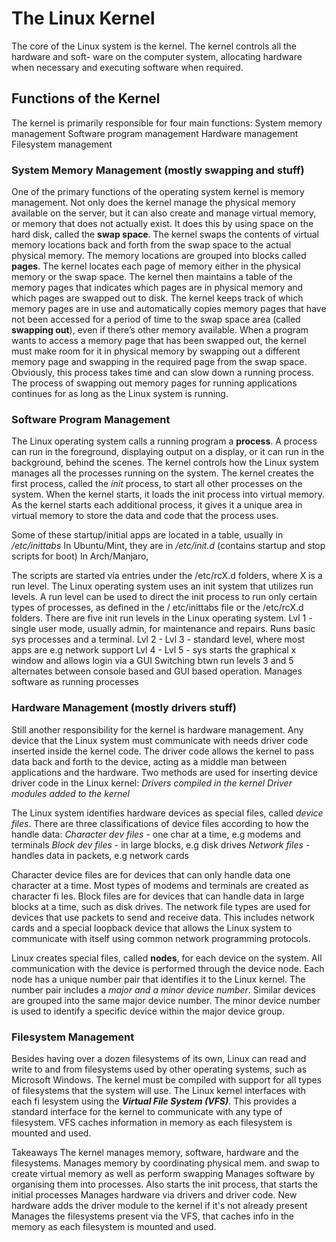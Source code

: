 # The Linux Kernel
The core of the Linux system is the kernel. The kernel controls all the hardware and soft-
ware on the computer system, allocating hardware when necessary and executing software
when required.

## Functions of the Kernel
The kernel is primarily responsible for four main functions:
System memory management
Software program management
Hardware management
Filesystem management

### System Memory Management (mostly swapping and stuff)
One of the primary functions of the operating system kernel is memory management. Not
only does the kernel manage the physical memory available on the server, but it can also
create and manage virtual memory, or memory that does not actually exist.
It does this by using space on the hard disk, called the **swap space**. The kernel swaps the
contents of virtual memory locations back and forth from the swap space to the actual
physical memory.
The memory locations are grouped into blocks called **pages**. The kernel locates each page
of memory either in the physical memory or the swap space. The kernel then maintains a
table of the memory pages that indicates which pages are in physical memory and which
pages are swapped out to disk.
The kernel keeps track of which memory pages are in use and automatically copies memory
pages that have not been accessed for a period of time to the swap space area (called
**swapping out**), even if there’s other memory available. When a program wants to access a
memory page that has been swapped out, the kernel must make room for it in physical
memory by swapping out a different memory page and swapping in the required page from
the swap space. Obviously, this process takes time and can slow down a running process.
The process of swapping out memory pages for running applications continues for as long
as the Linux system is running.

### Software Program Management
The Linux operating system calls a running program a **process**. A process can run in the
foreground, displaying output on a display, or it can run in the background, behind the
scenes. The kernel controls how the Linux system manages all the processes running on the
system.
The kernel creates the first process, called the *init* process, to start all other processes on the system. When the kernel starts, it loads the init process into virtual memory. As the kernel
starts each additional process, it gives it a unique area in virtual memory to store the data
and code that the process uses.

Some of these startup/initial apps are located in a table, usually in */etc/inittabs*
In Ubuntu/Mint, they are in */etc/init.d* (contains startup and stop scripts for boot)
In Arch/Manjaro, 

The scripts are started via entries under the /etc/rcX.d folders, where X is a
run level.
The Linux operating system uses an init system that utilizes run levels. A run level can be
used to direct the init process to run only certain types of processes, as defined in the /
etc/inittabs file or the /etc/rcX.d folders. There are five init run levels in the Linux
operating system.
Lvl 1 - single user mode, usually admin, for maintenance and repairs. Runs basic sys processes and a terminal.
Lvl 2 - 
Lvl 3 - standard level, where most apps are e.g network support
Lvl 4 - 
Lvl 5 - sys starts the graphical x window and allows login via a GUI
Switching btwn run levels 3 and 5 alternates between console based and GUI based operation.
Manages software as running processes


### Hardware Management (mostly drivers stuff)
Still another responsibility for the kernel is hardware management. Any device that the
Linux system must communicate with needs driver code inserted inside the kernel code.
The driver code allows the kernel to pass data back and forth to the device, acting as a
middle man between applications and the hardware. Two methods are used for inserting
device driver code in the Linux kernel:
*Drivers compiled in the kernel*
*Driver modules added to the kernel*

The Linux system identifies hardware devices as special files, called *device files*. There are
three classifications of device files according to how the handle data:
*Character dev files* - one char at a time, e.g modems and terminals
*Block dev files* - in large blocks, e.g disk drives
*Network files* - handles data in packets, e.g network cards

Character device files are for devices that can only handle data one character at a time.
Most types of modems and terminals are created as character fi les. Block files are for
devices that can handle data in large blocks at a time, such as disk drives.
The network file types are used for devices that use packets to send and receive data. This
includes network cards and a special loopback device that allows the Linux system to communicate with itself using common network programming protocols.

Linux creates special files, called **nodes**, for each device on the system. All communication
with the device is performed through the device node. Each node has a unique number pair
that identifies it to the Linux kernel. The number pair includes a *major and a minor device number*. Similar devices are grouped into the same major device number. The minor device
number is used to identify a specific device within the major device group.

### Filesystem Management
Besides having over a dozen filesystems of its own, Linux can read and write to and from filesystems used by other
operating systems, such as Microsoft Windows. The kernel must be compiled with support
for all types of filesystems that the system will use.
The Linux kernel interfaces with each fi lesystem using the ***Virtual File System (VFS)***. This
provides a standard interface for the kernel to communicate with any type of filesystem.
VFS caches information in memory as each filesystem is mounted and used.

Takeaways
The kernel manages memory, software, hardware and the filesystems.
Manages memory by coordinating physical mem. and swap to create virtual memory as well as perform swapping
Manages software by organising them into processes. Also starts the init process, that starts the initial processes
Manages hardware via drivers and driver code. New hardware adds the driver module to the kernel if it's not already present
Manages the filesystems present via the VFS, that caches info in the memory as each filesystem is mounted and used.

